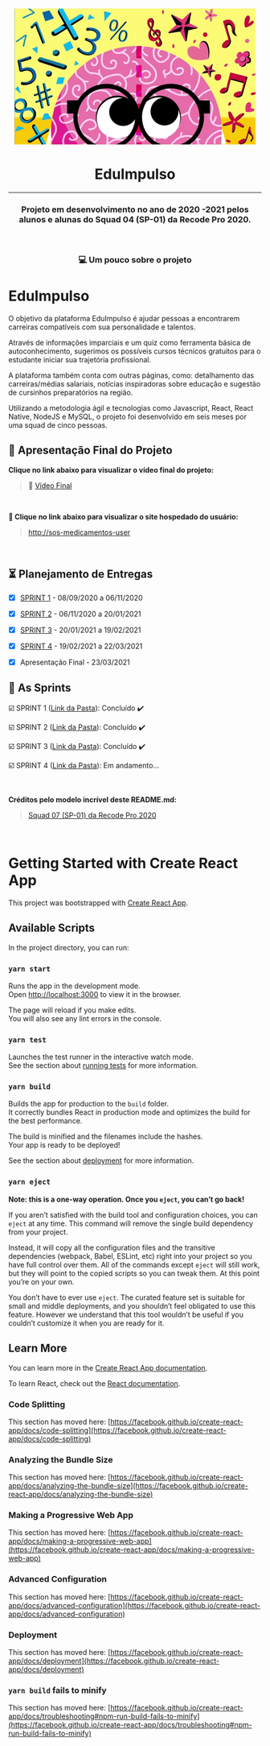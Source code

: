 <br>

<p align="center">
      <img src="src/img/index.gif">
      <h1 align="center">EduImpulso </h1>
<p align="center">

<hr>

<h3 align="center">
  
  Projeto em desenvolvimento no ano de 2020 -2021 pelos alunos e alunas do Squad 04 (SP-01) da Recode Pro 2020.
 
<h3 align="center">
<br>


💻 Um pouco sobre o projeto

# EduImpulso
O objetivo da plataforma EduImpulso é ajudar pessoas a encontrarem carreiras compatíveis com sua personalidade e talentos.

Através de informações imparciais e um quiz como ferramenta básica de autoconhecimento, sugerimos os possíveis cursos técnicos gratuitos para o estudante iniciar sua trajetória profissional.

A plataforma também conta com outras páginas, como: detalhamento das carreiras/médias salariais, notícias inspiradoras sobre educação e sugestão de cursinhos preparatórios na região.

Utilizando a metodologia ágil e tecnologias como Javascript, React, React Native, NodeJS e MySQL, o projeto foi desenvolvido em seis meses por uma squad de cinco pessoas.

## :camera_flash: Apresentação Final do Projeto

**Clique no link abaixo para visualizar o vídeo final do projeto:**  
> :movie_camera: [Vídeo Final](https://youtu.be/gHPli02GnWw)

<br>

**:link: Clique no link abaixo para visualizar o site hospedado do usuário:**
>  [http://sos-medicamentos-user](https://eduimpulso.herokuapp.com/)

<br>

 ## :hourglass_flowing_sand: Planejamento de Entregas

- [x] [SPRINT 1](https://github.com/EduImpulso/eduimpulso/releases/tag/v1.0) - 08/09/2020 a 06/11/2020

- [x] [SPRINT 2](https://github.com/EduImpulso/eduimpulso/releases/tag/v2.0) - 06/11/2020 a 20/01/2021

- [x] [SPRINT 3](https://github.com/EduImpulso/eduimpulso/releases/tag/v.3.0) - 20/01/2021 a 19/02/2021

- [x] [SPRINT 4](https://github.com/EduImpulso/eduimpulso) - 19/02/2021 a 22/03/2021

- [x] Apresentação Final - 23/03/2021

## :calendar: As Sprints

☑️ SPRINT 1 ([Link da Pasta](https://github.com/EduImpulso/eduimpulso/releases/tag/v1.0)): Concluído :heavy_check_mark:

☑️ SPRINT 2 ([Link da Pasta](https://github.com/EduImpulso/eduimpulso/releases/tag/v2.0)): Concluído :heavy_check_mark:

☑️ SPRINT 3 ([Link da Pasta](https://github.com/EduImpulso/eduimpulso/releases/tag/v.3.0)): Concluído :heavy_check_mark:

☑️ SPRINT 4 ([Link da Pasta](https://github.com/EduImpulso/eduimpulso)): Em andamento...

<br>

**Créditos pelo modelo incrível deste README.md:**  
>  [Squad 07 (SP-01) da Recode Pro 2020](https://github.com/Squad007/Projeto_Squad07)

<br>


























































































































































# Getting Started with Create React App

This project was bootstrapped with [Create React App](https://github.com/facebook/create-react-app).

## Available Scripts

In the project directory, you can run:

### `yarn start`

Runs the app in the development mode.\
Open [http://localhost:3000](http://localhost:3000) to view it in the browser.

The page will reload if you make edits.\
You will also see any lint errors in the console.

### `yarn test`

Launches the test runner in the interactive watch mode.\
See the section about [running tests](https://facebook.github.io/create-react-app/docs/running-tests) for more information.

### `yarn build`

Builds the app for production to the `build` folder.\
It correctly bundles React in production mode and optimizes the build for the best performance.

The build is minified and the filenames include the hashes.\
Your app is ready to be deployed!

See the section about [deployment](https://facebook.github.io/create-react-app/docs/deployment) for more information.

### `yarn eject`

**Note: this is a one-way operation. Once you `eject`, you can’t go back!**

If you aren’t satisfied with the build tool and configuration choices, you can `eject` at any time. This command will remove the single build dependency from your project.

Instead, it will copy all the configuration files and the transitive dependencies (webpack, Babel, ESLint, etc) right into your project so you have full control over them. All of the commands except `eject` will still work, but they will point to the copied scripts so you can tweak them. At this point you’re on your own.

You don’t have to ever use `eject`. The curated feature set is suitable for small and middle deployments, and you shouldn’t feel obligated to use this feature. However we understand that this tool wouldn’t be useful if you couldn’t customize it when you are ready for it.

## Learn More

You can learn more in the [Create React App documentation](https://facebook.github.io/create-react-app/docs/getting-started).

To learn React, check out the [React documentation](https://reactjs.org/).

### Code Splitting

This section has moved here: [https://facebook.github.io/create-react-app/docs/code-splitting](https://facebook.github.io/create-react-app/docs/code-splitting)

### Analyzing the Bundle Size

This section has moved here: [https://facebook.github.io/create-react-app/docs/analyzing-the-bundle-size](https://facebook.github.io/create-react-app/docs/analyzing-the-bundle-size)

### Making a Progressive Web App

This section has moved here: [https://facebook.github.io/create-react-app/docs/making-a-progressive-web-app](https://facebook.github.io/create-react-app/docs/making-a-progressive-web-app)

### Advanced Configuration

This section has moved here: [https://facebook.github.io/create-react-app/docs/advanced-configuration](https://facebook.github.io/create-react-app/docs/advanced-configuration)

### Deployment

This section has moved here: [https://facebook.github.io/create-react-app/docs/deployment](https://facebook.github.io/create-react-app/docs/deployment)

### `yarn build` fails to minify

This section has moved here: [https://facebook.github.io/create-react-app/docs/troubleshooting#npm-run-build-fails-to-minify](https://facebook.github.io/create-react-app/docs/troubleshooting#npm-run-build-fails-to-minify)
